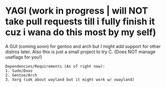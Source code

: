 # YAGI (work in progress | will NOT take pull requests till i fully finish it cuz i wana do this most by my self)
A GUI (coming soon) for gentoo and arch but I might add support for other distros later. Also this is just a small project to try C.
 (Does NOT manage useflags for you!)
```
Dependencies/Requirements (As of right now):
1. Sudo/Doas
2. Gentoo/Arch 
3. Xorg (idk about wayland but it might work w/ xwayland)
```
